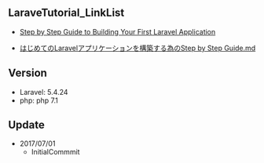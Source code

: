 ## LaraveTutorial_LinkList

- [Step by Step Guide to Building Your First Laravel Application](https://laravel-news.com/your-first-laravel-application)

- [はじめてのLaravelアプリケーションを構築する為のStep by Step Guide.md](https://gist.github.com/Fendo181/1976fe8d8a041679e304ca5bd6f9552c)

## Version

- Laravel: 5.4.24
- php: php 7.1

## Update

- 2017/07/01
  - InitialCommmit

